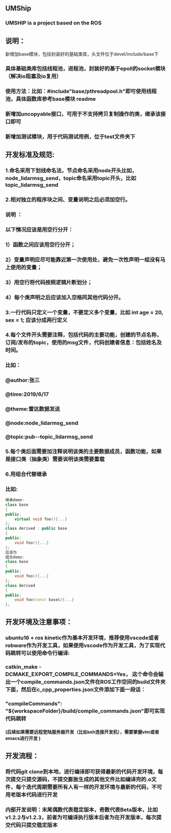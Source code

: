 ## UMShip
### UMSHIP is a project based on the ROS
## 说明：
新增加base模块，包括封装好的基础类库，头文件位于devel/include/base下
### 具体基础类库包括线程池，进程池，封装好的基于epoll的socket模块（解决io阻塞及io复用）
### 使用方法：比如：#include"base/pthreadpool.h"即可使用线程池，具体函数库参考base模块 readme
### 新增加uncopyable接口，可用于不支持拷贝复制操作的类，继承该接口即可
### 新增加测试模块，用于代码测试用例，位于test文件夹下
## 开发标准及规范:
### 1.命名采用下划线命名法，节点命名采用node开头比如，node_lidarmsg_send，topic命名采用topic开头，比如topic_lidarmsg_send
### 2.相对独立的程序块之间、变量说明之后必须加空行。
### 说明 ：
### 以下情况应该是用空行分开：
### 1）函数之间应该用空行分开；
### 2）变量声明应尽可能靠近第一次使用处，避免一次性声明一组没有马上使用的变量；
### 3）用空行将代码按照逻辑片断划分；
### 4）每个类声明之后应该加入空格同其他代码分开。
### 3.一行代码只定义一个变量，不要定义多个变量，比如 int age = 20, sex = 1; 应该分成两行定义
### 4.每个文件开头需要注释，包括代码的主要功能，创建的节点名称，订阅/发布的topic，使用的msg文件，代码创建者信息：包括姓名及时间。
### 比如：
### @author:张三 
### @time:2019/6/17
### @theme:雷达数据发送
### @node:node_lidarmsg_send 
### @topic:pub--topic_lidarmsg_send
### 5.每个类后面需要加注释说明该类的主要数据成员，函数功能，如果是接口类（抽象类）需要说明该类需要重载
### 6.用组合代替继承
### 比如:
```cpp
继承demo:
class base 
{
public:
	virtual void foo(){...}
};
class derived : public base
{
public:
	void foo(){...}
};
应该为
组合demo:
class base
{
public:
	void foo(){...}
};
class derived
{
public:
	void foo(const base&){...}
};
```
## 开发环境及注意事项：
### ubuntu16 + ros kinetic作为基本开发环境，推荐使用vscode或者robware作为开发工具，如果使用vscode作为开发工具，为了实现代码跳转可以使用命令行编译:
### catkin_make -DCMAKE_EXPORT_COMPILE_COMMANDS=Yes， 这个命令会输出一个compile_commands.json文件在ROS工作空间的build文件夹下面，然后在c_cpp_properties.json文件添加下面一段话：
### "compileCommands": "${workspaceFolder}/build/compile_commands.json"即可实现代码跳转
#### (后续如果需要远程登陆服务器开发（比如ssh连接开发机），需要掌握vim或者emacs进行开发 )
## 开发流程：
### 将代码git clone到本地，进行编译即可获得最新的代码开发环境，每次提交只提交源码，不提交膨胀生成的其他文件比如编译完的.o文件，每个迭代周期需要所有人有一样的开发环境与最新的代码，不可用老版本代码进行开发
### 内部开发说明：末尾偶数代表稳定版本，奇数代表Beta版本，比如v1.2.2与v1.2.3，前者为可编译执行版本后者为在开发版本，每次提交代码只提交稳定版本
